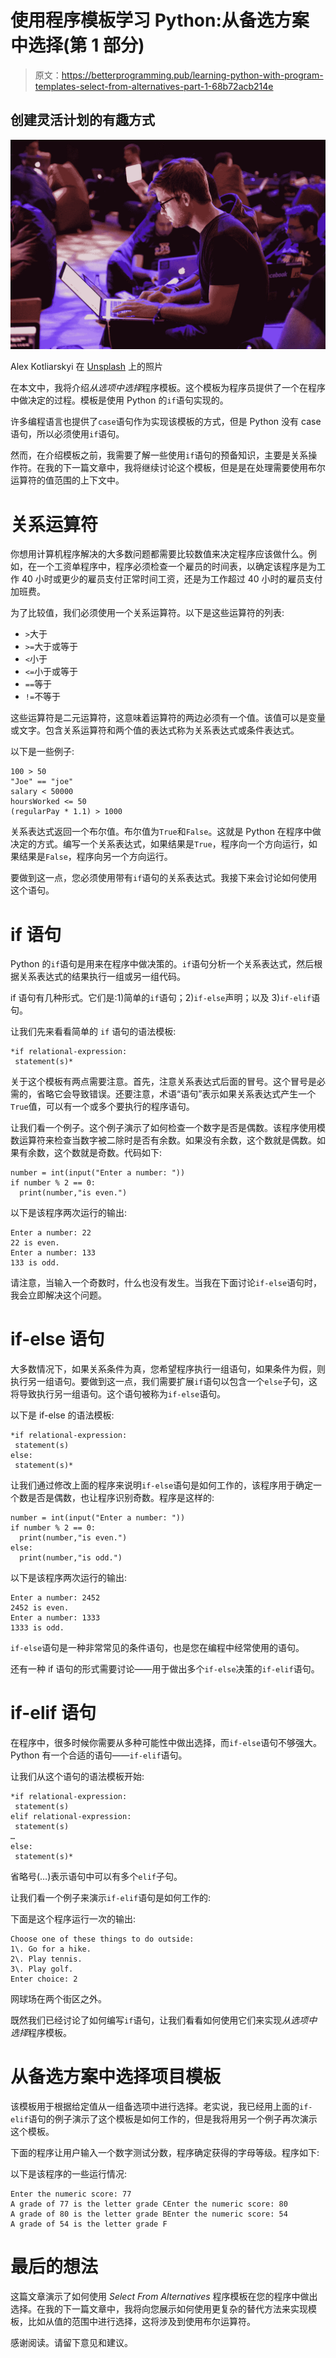 # 使用程序模板学习 Python:从备选方案中选择(第 1 部分)

> 原文：<https://betterprogramming.pub/learning-python-with-program-templates-select-from-alternatives-part-1-68b72acb214e>

## 创建灵活计划的有趣方式

![](img/6d84b80b4a29006f1c9e55f732fe04bd.png)

Alex Kotliarskyi 在 [Unsplash](https://unsplash.com?utm_source=medium&utm_medium=referral) 上的照片

在本文中，我将介绍*从选项中选择*程序模板。这个模板为程序员提供了一个在程序中做决定的过程。模板是使用 Python 的`if`语句实现的。

许多编程语言也提供了`case`语句作为实现该模板的方式，但是 Python 没有 case 语句，所以必须使用`if`语句。

然而，在介绍模板之前，我需要了解一些使用`if`语句的预备知识，主要是关系操作符。在我的下一篇文章中，我将继续讨论这个模板，但是是在处理需要使用布尔运算符的值范围的上下文中。

# 关系运算符

你想用计算机程序解决的大多数问题都需要比较数值来决定程序应该做什么。例如，在一个工资单程序中，程序必须检查一个雇员的时间表，以确定该程序是为工作 40 小时或更少的雇员支付正常时间工资，还是为工作超过 40 小时的雇员支付加班费。

为了比较值，我们必须使用一个关系运算符。以下是这些运算符的列表:

*   `>`大于
*   `>=`大于或等于
*   `<`小于
*   `<=`小于或等于
*   `==`等于
*   `!=`不等于

这些运算符是二元运算符，这意味着运算符的两边必须有一个值。该值可以是变量或文字。包含关系运算符和两个值的表达式称为关系表达式或条件表达式。

以下是一些例子:

```
100 > 50
"Joe" == "joe"
salary < 50000
hoursWorked <= 50
(regularPay * 1.1) > 1000
```

关系表达式返回一个布尔值。布尔值为`True`和`False`。这就是 Python 在程序中做决定的方式。编写一个关系表达式，如果结果是`True`，程序向一个方向运行，如果结果是`False`，程序向另一个方向运行。

要做到这一点，您必须使用带有`if`语句的关系表达式。我接下来会讨论如何使用这个语句。

# if 语句

Python 的`if`语句是用来在程序中做决策的。`if`语句分析一个关系表达式，然后根据关系表达式的结果执行一组或另一组代码。

if 语句有几种形式。它们是:1)简单的`if`语句；2)`if-else`声明；以及 3)`if-elif`语句。

让我们先来看看简单的 `if` 语句的语法模板:

```
*if relational-expression:
 statement(s)*
```

关于这个模板有两点需要注意。首先，注意关系表达式后面的冒号。这个冒号是必需的，省略它会导致错误。还要注意，术语“语句”表示如果关系表达式产生一个`True`值，可以有一个或多个要执行的程序语句。

让我们看一个例子。这个例子演示了如何检查一个数字是否是偶数。该程序使用模数运算符来检查当数字被二除时是否有余数。如果没有余数，这个数就是偶数。如果有余数，这个数就是奇数。代码如下:

```
number = int(input("Enter a number: "))
if number % 2 == 0:
  print(number,"is even.")
```

以下是该程序两次运行的输出:

```
Enter a number: 22
22 is even.
Enter a number: 133
133 is odd.
```

请注意，当输入一个奇数时，什么也没有发生。当我在下面讨论`if-else`语句时，我会立即解决这个问题。

# if-else 语句

大多数情况下，如果关系条件为真，您希望程序执行一组语句，如果条件为假，则执行另一组语句。要做到这一点，我们需要扩展`if`语句以包含一个`else`子句，这将导致执行另一组语句。这个语句被称为`if-else`语句。

以下是 if-else 的语法模板:

```
*if relational-expression:
 statement(s)
else:
 statement(s)*
```

让我们通过修改上面的程序来说明`if-else`语句是如何工作的，该程序用于确定一个数是否是偶数，也让程序识别奇数。程序是这样的:

```
number = int(input("Enter a number: "))
if number % 2 == 0:
  print(number,"is even.")
else:
  print(number,"is odd.")
```

以下是该程序两次运行的输出:

```
Enter a number: 2452
2452 is even.
Enter a number: 1333
1333 is odd.
```

`if-else`语句是一种非常常见的条件语句，也是您在编程中经常使用的语句。

还有一种 if 语句的形式需要讨论——用于做出多个`if-else`决策的`if-elif`语句。

# if-elif 语句

在程序中，很多时候你需要从多种可能性中做出选择，而`if-else`语句不够强大。Python 有一个合适的语句——`if-elif`语句。

让我们从这个语句的语法模板开始:

```
*if relational-expression:
 statement(s)
elif relational-expression:
 statement(s)
…
else:
 statement(s)*
```

省略号(…)表示语句中可以有多个`elif`子句。

让我们看一个例子来演示`if-elif`语句是如何工作的:

下面是这个程序运行一次的输出:

```
Choose one of these things to do outside:
1\. Go for a hike.
2\. Play tennis.
3\. Play golf.
Enter choice: 2
```

网球场在两个街区之外。

既然我们已经讨论了如何编写`if`语句，让我们看看如何使用它们来实现*从选项中选择*程序模板。

# 从备选方案中选择项目模板

该模板用于根据给定值从一组备选项中进行选择。老实说，我已经用上面的`if-elif`语句的例子演示了这个模板是如何工作的，但是我将用另一个例子再次演示这个模板。

下面的程序让用户输入一个数字测试分数，程序确定获得的字母等级。程序如下:

以下是该程序的一些运行情况:

```
Enter the numeric score: 77
A grade of 77 is the letter grade CEnter the numeric score: 80
A grade of 80 is the letter grade BEnter the numeric score: 54
A grade of 54 is the letter grade F
```

# 最后的想法

这篇文章演示了如何使用 *Select From Alternatives* 程序模板在您的程序中做出选择。在我的下一篇文章中，我将向您展示如何使用更复杂的替代方法来实现模板，比如从值的范围中进行选择，这将涉及到使用布尔运算符。

感谢阅读。请留下意见和建议。